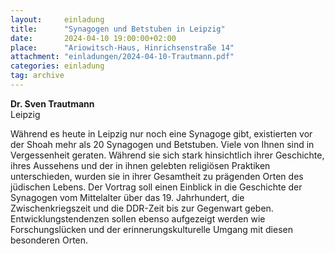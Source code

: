 ```yaml
---
layout:     einladung
title:      "Synagogen und Betstuben in Leipzig"
date:       2024-04-10 19:00:00+02:00
place:      "Ariowitsch-Haus, Hinrichsenstraße 14"
attachment: "einladungen/2024-04-10-Trautmann.pdf"
categories: einladung
tag: archive
---
```


**Dr. Sven Trautmann**
<br>
Leipzig

Während es heute in Leipzig nur noch eine Synagoge gibt, existierten vor der Shoah mehr als 20 Synagogen und Betstuben. Viele von Ihnen sind in Vergessenheit geraten. Während sie sich stark hinsichtlich ihrer Geschichte, ihres Aussehens und der in ihnen gelebten religiösen Praktiken unterschieden, wurden sie in ihrer Gesamtheit zu prägenden Orten des jüdischen Lebens. Der Vortrag soll einen Einblick in die Geschichte der Synagogen vom Mittelalter über das 19. Jahrhundert, die Zwischenkriegszeit und die DDR-Zeit bis zur Gegenwart geben. Entwicklungstendenzen sollen ebenso aufgezeigt werden wie Forschungslücken und der erinnerungskulturelle Umgang mit diesen besonderen Orten.
